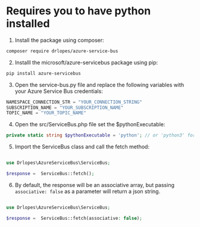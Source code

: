 # Requires you to have python installed

1. Install the package using composer:
```bash
composer require drlopes/azure-service-bus
```

2. Installl the microsoft/azure-servicebus package using pip:
```bash
pip install azure-servicebus
```

3. Open the service-bus.py file and replace the following variables with your Azure Service Bus credentials:

```python
NAMESPACE_CONNECTION_STR = "YOUR_CONNECTION_STRING"
SUBSCRIPTION_NAME = "YOUR_SUBSCRIPTION_NAME"
TOPIC_NAME = "YOUR_TOPIC_NAME"
```

4. Open the src/ServiceBus.php file set the $pythonExecutable:
```php
private static string $pythonExecutable = 'python'; // or 'python3' for example
```

5. Import the ServiceBus class and call the fetch method:
```php

use Drlopes\AzureServiceBus\ServiceBus;

$response =  ServiceBus::fetch();
```

6. By default, the response will be an associative array, but passing `associative: false` as a parameter will return a json string.

```php

use Drlopes\AzureServiceBus\ServiceBus;

$response =  ServiceBus::fetch(associative: false);
```